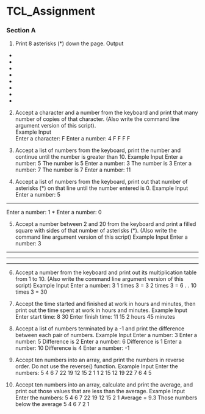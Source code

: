 # TCL_Assignment


### Section A

1. Print 8 asterisks (*) down the page.
Output
*
*
*
*
*
*
*
*
2. Accept a character and a number from the keyboard and print that many number of copies of that character. (Also write the command line argument version of this script). <br />
Example Input <br />
Enter a character: F
Enter a number: 4
F
F
F
F

4. Accept a list of numbers from the keyboard, print the number and continue until the number is greater than 10.
Example Input
Enter a number: 5
The number is 5
Enter a number: 3
The number is 3
Enter a number: 7
The number is 7
Enter a number: 11

5. Accept a list of numbers from the keyboard, print out that number of asterisks (*) on that line until the number entered is 0.
Example Input
Enter a number: 5
*****
Enter a number: 1
*
Enter a number: 0

5. Accept a number between 2 and 20 from the keyboard and print a filled square with sides of that number of asterisks (*). (Also write the command line argument version of this script)
Example Input
Enter a number: 3
***
***
***

6. Accept a number from the keyboard and print out its multiplication table from 1 to 10. (Also write the command line argument version of this script)
Example Input
Enter a number: 3
1 times 3 = 3
2 times 3 = 6
.
.
10 times 3 = 30

7. Accept the time started and finished at work in hours and minutes, then print out the time spent at work in hours and minutes.
Example Input
Enter start time: 8 30
Enter finish time: 11 15
2 hours 45 minutes

8. Accept a list of numbers terminated by a -1 and print the difference between each pair of numbers.
Example Input
Enter a number: 3
Enter a number: 5
Difference is 2
Enter a number: 6
Difference is 1
Enter a number: 10
Difference is 4
Enter a number: -1

9. Accept ten numbers into an array, and print the numbers in reverse order. Do not use the reverse() function.
Example Input
Enter the numbers: 5 4 6 7 22 19 12 15 2 1
1 2 15 12 19 22 7 6 4 5

10. Accept ten numbers into an array, calculate and print the average, and print out those values that are less than the average.
Example Input
Enter the numbers: 5 4 6 7 22 19 12 15 2 1
Average = 9.3
Those numbers below the average 5 4 6 7 2 1
